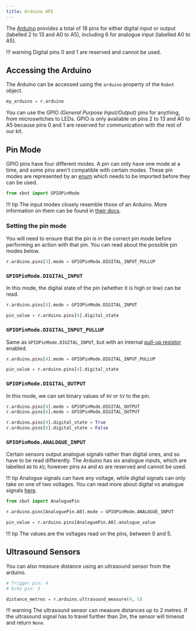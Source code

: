 ```yaml
---
title: Arduino API
---
```


The [Arduino](https://store.arduino.cc/arduino-uno-rev3) provides a
total of 18 pins for either digital input or output (labelled 2 to 13
and A0 to A5), including 6 for analogue input (labelled A0 to A5).

!!! warning
    Digital pins 0 and 1 are reserved and cannot be used.

## Accessing the Arduino

The Arduino can be accessed using the `arduino` property of the `Robot`
object.

``` python
my_arduino = r.arduino
```

You can use the GPIO *(General Purpose Input/Output)* pins for anything,
from microswitches to LEDs. GPIO is only available on pins 2 to 13 and
A0 to A5 because pins 0 and 1 are reserved for communication with the
rest of our kit.

## Pin Mode

GPIO pins have four different modes. A pin can only have one mode at a
time, and some pins aren't compatible with certain modes. These pin
modes are represented by an
[enum](https://docs.python.org/3/library/enum.html) which needs to be
imported before they can be used.

``` python
from sbot import GPIOPinMode
```

!!! tip
    The input modes closely resemble those of an Arduino. More information on them can be found in [their docs](https://www.arduino.cc/en/Tutorial/DigitalPins).

### Setting the pin mode

You will need to ensure that the pin is in the correct pin mode before
performing an action with that pin. You can read about the possible pin
modes below.

``` python
r.arduino.pins[3].mode = GPIOPinMode.DIGITAL_INPUT_PULLUP
```

### `GPIOPinMode.DIGITAL_INPUT`

In this mode, the digital state of the pin (whether it is high or low)
can be read.

``` python
r.arduino.pins[4].mode = GPIOPinMode.DIGITAL_INPUT

pin_value = r.arduino.pins[4].digital_state
```

### `GPIOPinMode.DIGITAL_INPUT_PULLUP`

Same as `GPIOPinMode.DIGITAL_INPUT`, but with an internal [pull-up
resistor](https://learn.sparkfun.com/tutorials/pull-up-resistors)
enabled.

``` python
r.arduino.pins[4].mode = GPIOPinMode.DIGITAL_INPUT_PULLUP

pin_value = r.arduino.pins[4].digital_state
```

### `GPIOPinMode.DIGITAL_OUTPUT`

In this mode, we can set binary values of `0V` or `5V` to the pin.

``` python
r.arduino.pins[4].mode = GPIOPinMode.DIGITAL_OUTPUT
r.arduino.pins[6].mode = GPIOPinMode.DIGITAL_OUTPUT

r.arduino.pins[4].digital_state = True
r.arduino.pins[6].digital_state = False
```

### `GPIOPinMode.ANALOGUE_INPUT`

Certain sensors output analogue signals rather than digital ones, and so
have to be read differently. The Arduino has six analogue inputs, which
are labelled `A0` to `A5`; however pins `A4` and `A5` are reserved and
cannot be used.

!!! tip
    Analogue signals can have any voltage, while digital signals can only
    take on one of two voltages. You can read more about digital vs analogue
    signals [here](https://learn.sparkfun.com/tutorials/analog-vs-digital).

``` python
from sbot import AnaloguePin

r.arduino.pins[AnaloguePin.A0].mode = GPIOPinMode.ANALOGUE_INPUT

pin_value = r.arduino.pins[AnaloguePin.A0].analogue_value
```

!!! tip
    The values are the voltages read on the pins, between 0 and 5.

## Ultrasound Sensors

You can also measure distance using an ultrasound sensor from the arduino.

```python
# Trigger pin: 4
# Echo pin: 5

distance_metres = r.arduino.ultrasound_measure(4, 5)
```

!!! warning
    The ultrasound sensor can measure distances up to 2 metres. If the ultrasound signal has to travel further than 2m, the sensor will timeout and return `None`.

